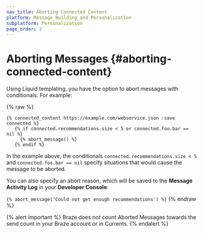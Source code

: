 ```yaml
---
nav_title: Aborting Connected Content
platform: Message_Building_and_Personalization
subplatform: Personalization
page_order: 2
---
```

# Aborting Messages {#aborting-connected-content}
Using Liquid templating, you have the option to abort messages with conditionals. For example:

{% raw %}

```
{% connected_content https://example.com/webservice.json :save connected %}
   {% if connected.recommendations.size < 5 or connected.foo.bar == nil %}
     {% abort_message() %}
   {% endif %}
```

In the example above, the conditionals `connected.recommendations.size < 5` and `connected.foo.bar == nil` specify situations that would cause the message to be aborted.

You can also specify an abort reason, which will be saved to the __Message Activity Log__ in your __Developer Console__:

`{% abort_message('Could not get enough recommendations') %}`
{% endraw %}

{% alert important %}
Braze does not count Aborted Messages towards the send count in your Braze account or in Currents.
{% endalert %}
